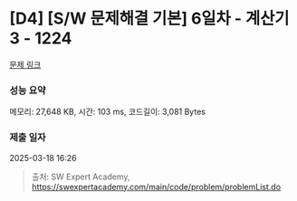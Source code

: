 # [D4] [S/W 문제해결 기본] 6일차 - 계산기3 - 1224 

[문제 링크](https://swexpertacademy.com/main/code/problem/problemDetail.do?contestProbId=AV14tDX6AFgCFAYD) 

### 성능 요약

메모리: 27,648 KB, 시간: 103 ms, 코드길이: 3,081 Bytes

### 제출 일자

2025-03-18 16:26



> 출처: SW Expert Academy, https://swexpertacademy.com/main/code/problem/problemList.do